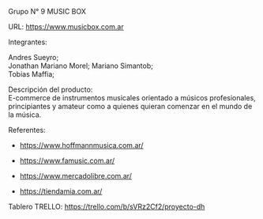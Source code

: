 Grupo N° 9	MUSIC BOX

URL: https://www.musicbox.com.ar

Integrantes:	

Andres Sueyro;	
Jonathan Mariano Morel;	
Mariano Simantob; 	
Tobias Maffia;	 

Descripción del producto:	
E-commerce de instrumentos musicales orientado a músicos profesionales, principiantes y amateur como a quienes quieran comenzar en el mundo de la música.

Referentes: 

- https://www.hoffmannmusica.com.ar/

- https://www.famusic.com.ar/

- https://www.mercadolibre.com.ar/

- https://tiendamia.com.ar/

Tablero TRELLO: 
https://trello.com/b/sVRz2Cf2/proyecto-dh